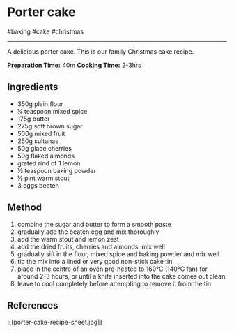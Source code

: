 # Porter cake

#baking #cake #christmas 

-----

A delicious porter cake.  This is our family Christmas cake recipe.

**Preparation Time:** 40m
**Cooking Time:** 2-3hrs

## Ingredients

- 350g plain flour
- ¼ teaspoon mixed spice
- 175g butter
- 275g soft brown sugar
- 500g mixed fruit
- 250g sultanas
- 50g glace cherries
- 50g flaked almonds
- grated rind of 1 lemon
- ½ teaspoon baking powder
- ½ pint warm stout
- 3 eggs beaten

## Method
1. combine the sugar and butter to form a smooth paste
2. gradually add the beaten egg and mix thoroughly
3. add the warm stout and lemon zest
4. add the dried fruits, cherries and almonds, mix well
5. gradually sift in the flour, mixed spice and baking powder and mix well
6. tip the mix into a lined or very good non-stick cake tin
7. place in the centre of an oven pre-heated to 160°C (140°C fan) for around 2-3 hours, or until a knife inserted into the cake comes out clean 
8. leave to cool completely before attempting to remove it from the tin

## References

![[porter-cake-recipe-sheet.jpg]]




